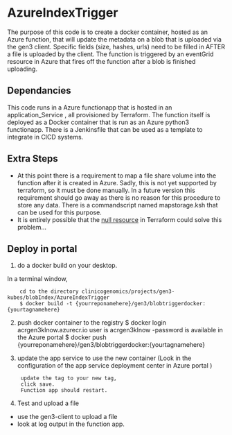# AzureIndexTrigger

The purpose of this code is to create a docker container, hosted as an Azure function, that will update the metadata
on a blob that is uploaded via the gen3 client. Specific fields (size, hashes, urls) need to be filled in AFTER a file
is uploaded by the client.  The function is triggered by an eventGrid resource in Azure that fires off the function
after a blob is finished uploading.

## Dependancies
This code runs in a Azure functionapp that is hosted in an application_Service , all provisioned by Terraform.  The function itself is deployed as a Docker container that is run as an Azure python3 functionapp.  There is a Jenkinsfile that can be used as a template to integrate in CICD systems.

## Extra Steps
-  At this point there is a requirement to map a file share volume into the function after it is created in Azure.  Sadly, this is not yet supported by terraform, so it must be done manually.  In a future version this requirement should go away as there is no reason for this procedure to store any data.  There is a commandscript named mapstorage.ksh that can be used for this purpose.
- It is entirely possible that the [null resource](https://registry.terraform.io/providers/hashicorp/null/latest/docs/resources/resource) in Terraform could solve this problem... 

## Deploy in portal
1. do a docker build on your desktop.

  In a terminal window,

        cd to the directory clinicogenomics/projects/gen3-kubes/blobIndex/AzureIndexTrigger
        $ docker build -t {yourreponamehere}/gen3/blobtriggerdocker:{yourtagnamehere}

2. push docker container to the registry
        $ docker login acrgen3klnow.azurecr.io
        user is acrgen3klnow
        -password is available in the Azure portal
        $ docker push {yourreponamehere}/gen3/blobtriggerdocker:{yourtagnamehere}

3. update the app service to use the new container
    (Look in the configuration of the app service deployment center in Azure portal )

        update the tag to your new tag,
        click save.
        Function app should restart.

4. Test and upload a file
  - use the gen3-client to upload a file
  - look at log output in the function app.
